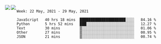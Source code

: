 <a href="https://github.com/anuraghazra/github-readme-stats">
  <img align="left" src="https://github-readme-stats.vercel.app/api?username=Tanesan&count_private=true&show_icons=true" />
</a>
<a href="https://github.com/anuraghazra/github-readme-stats">
  <img align="left" src="https://github-readme-stats.vercel.app/api/top-langs/?username=Tanesan" />
</a>

<!--START_SECTION:waka-->
```text
Week: 22 May, 2021 - 29 May, 2021

JavaScript   40 hrs 18 mins  █████████████████████░░░░   84.16 % 
Python       5 hrs 52 mins   ███░░░░░░░░░░░░░░░░░░░░░░   12.27 % 
Text         30 mins         ▒░░░░░░░░░░░░░░░░░░░░░░░░   01.06 % 
Other        27 mins         ▒░░░░░░░░░░░░░░░░░░░░░░░░   00.95 % 
JSON         21 mins         ▒░░░░░░░░░░░░░░░░░░░░░░░░   00.74 % 
```
<!--END_SECTION:waka-->

